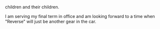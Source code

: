 ﻿---
fname: 'Joe Sam'
lname: 'Vassar'
id: 619
published: false
layout: judge-bio
---
children and their children.

I am serving my final term in office and am looking forward to a time
when "Reverse" will just be another gear in the car.
